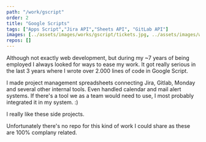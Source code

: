 ```yaml
---
path: "/work/gscript"
order: 2
title: "Google Scripts"
tags: ["Apps Script","Jira API","Sheets API", "GitLab API"]
images: [../assets/images/works/gscript/tickets.jpg, ../assets/images/works/gscript/monday.jpg]
repos: []
---
```


Although not exactly web development, but during my ~7 years of being employed I always looked for ways to ease my work. It got really serious in the last 3 years where I wrote over 2.000 lines of code in Google Script.

I made project management spreadsheets connecting Jira, Gitlab, Monday and several other internal tools. Even handled calendar and mail alert systems. If there's a tool we as a team would need to use, I most probably integrated it in my system. :)

I really like these side projects.

Unfortunately there's no repo for this kind of work I could share as these are 100% complany related.